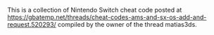 This is a collection of Nintendo Switch cheat code posted at https://gbatemp.net/threads/cheat-codes-ams-and-sx-os-add-and-request.520293/
compiled by the owner of the thread matias3ds.

 
 

